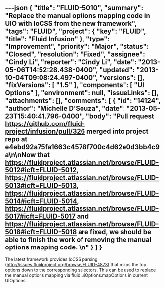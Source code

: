 ---json
{
  "title": "FLUID-5010",
  "summary": "Replace the manual options mapping code in UIO with IoCSS from the new framework",
  "tags": "FLUID",
  "project": {
    "key": "FLUID",
    "title": "Fluid Infusion"
  },
  "type": "Improvement",
  "priority": "Major",
  "status": "Closed",
  "resolution": "Fixed",
  "assignee": "Cindy Li",
  "reporter": "Cindy Li",
  "date": "2013-05-06T14:52:28.438-0400",
  "updated": "2013-10-04T09:08:24.497-0400",
  "versions": [],
  "fixVersions": [
    "1.5"
  ],
  "components": [
    "UI Options"
  ],
  "environment": null,
  "issueLinks": [],
  "attachments": [],
  "comments": [
    {
      "id": "14124",
      "author": "Michelle D'Souza",
      "date": "2013-05-23T15:40:41.796-0400",
      "body": "Pull request <https://github.com/fluid-project/infusion/pull/326> merged into project repo at e4ebd92a75fa1663c4578f700c4d62e0d3bb4c9a\n\nNow that <https://fluidproject.atlassian.net/browse/FLUID-5012#icft=FLUID-5012>, <https://fluidproject.atlassian.net/browse/FLUID-5013#icft=FLUID-5013>, <https://fluidproject.atlassian.net/browse/FLUID-5014#icft=FLUID-5014>, <https://fluidproject.atlassian.net/browse/FLUID-5017#icft=FLUID-5017> and <https://fluidproject.atlassian.net/browse/FLUID-5018#icft=FLUID-5018> are fixed, we should be able to finish the work of removing the manual options mapping code.&#x20;\n"
    }
  ]
}
---
The latest framework provides IoCSS parsing (<http://issues.fluidproject.org/browse/FLUID-4873>) that maps the top options down to the corresponding selectors. This can be used to replace the manual options mapping via fluid.uiOptions.mapOptions in current UIOptions.

        